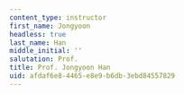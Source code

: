 ```yaml
---
content_type: instructor
first_name: Jongyoon
headless: true
last_name: Han
middle_initial: ''
salutation: Prof.
title: Prof. Jongyoon Han
uid: afdaf6e8-4465-e8e9-b6db-3ebd84557829
---
```

